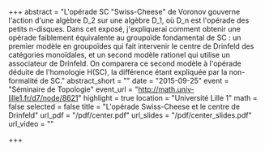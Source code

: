 +++
abstract = "L'opérade SC \"Swiss-Cheese\" de Voronov gouverne l'action d'une algèbre D_2 sur une algèbre D_1, où D_n est l'opérade des petits n-disques. Dans cet exposé, j'expliquerai comment obtenir une opérade faiblement équivalente au groupoïde fondamental de SC : un premier modèle en groupoïdes qui fait intervenir le centre de Drinfeld des catégories monoïdales, et un second modèle rationel qui utilise un associateur de Drinfeld. On comparera ce second modèle à l'opérade déduite de l'homologie H(SC), la différence étant expliquée par la non-formalité de SC."
abstract_short = ""
date = "2015-09-25"
event = "Séminaire de Topologie"
event_url = "http://math.univ-lille1.fr/d7/node/8621"
highlight = true
location = "Université Lille 1"
math = false
selected = false
title = "L'opérade Swiss-Cheese et le centre de Drinfeld"
url_pdf = "/pdf/center.pdf"
url_slides = "/pdf/center_slides.pdf"
url_video = ""

+++
